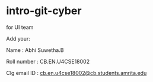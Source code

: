 # intro-git-cyber
for UI team

Add your:

Name :   Abhi Suwetha.B

Roll number : CB.EN.U4CSE18002

Clg email ID  : cb.en.u4cse18002@cb.students.amrita.edu
